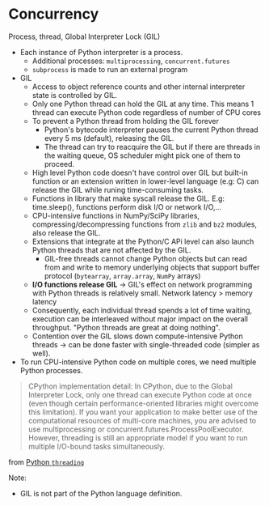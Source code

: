 # Concurrency

Process, thread, Global Interpreter Lock (GIL)
- Each instance of Python interpreter is a process.
  - Additional processes: `multiprocessing`, `concurrent.futures`
  - `subprocess` is made to run an external program
- GIL
  - Access to object reference counts and other internal interpreter state is controlled by GIL.
  - Only one Python thread can hold the GIL at any time. This means 1 thread can execute Python code regardless of number of CPU cores
  - To prevent a Python thread from holding the GIL forever
    - Python's bytecode interpreter pauses the current Python thread every 5 ms (default), releasing the GIL.
    - The thread can try to reacquire the GIL but if there are threads in the waiting queue, OS scheduler might pick one of them to proceed.
  - High level Python code doesn't have control over GIL but built-in function or an extension written in lower-level language (e.g: C) can release the GIL while runing time-consuming tasks.
  - Functions in library that make syscall release the GIL. E.g: time.sleep(), functions perform disk I/O or network I/O,...
  - CPU-intensive functions in NumPy/SciPy libraries, compressing/decompressing functions from `zlib` and `bz2` modules, also release the GIL. 
  - Extensions that integrate at the Python/C APi level can also launch Python threads that are not affected by the GIL.
    - GIL-free threads cannot change Python objects but can read from and write to memory underlying objects that support buffer protocol (`bytearray`, `array.array`, `NumPy` arrays)
  - **I/O functions release GIL** -> GIL's effect on network programming with Python threads is relatively small. Network latency > memory latency
  - Consequently, each individual thread spends a lot of time waiting, execution can be interleaved without major impact on the overall throughput. "Python threads are great at doing nothing".
  - Contention over the GIL slows down compute-intensive Python threads -> can be done faster with single-threaded code (simpler as well).
- To run CPU-intensive Python code on multiple cores, we need multiple Python processes.

> CPython implementation detail: In CPython, due to the Global Interpreter Lock, only one thread can execute Python code at once (even though certain performance-oriented libraries might overcome this limitation). If you want your application to make better use of the computational resources of multi-core machines, you are advised to use multiprocessing or concurrent.futures.ProcessPoolExecutor. However, threading is still an appropriate model if you want to run multiple I/O-bound tasks simultaneously.

from [Python `threading`](https://docs.python.org/3/library/threading.html#thread-objects)

Note:
- GIL is not part of the Python language definition.
